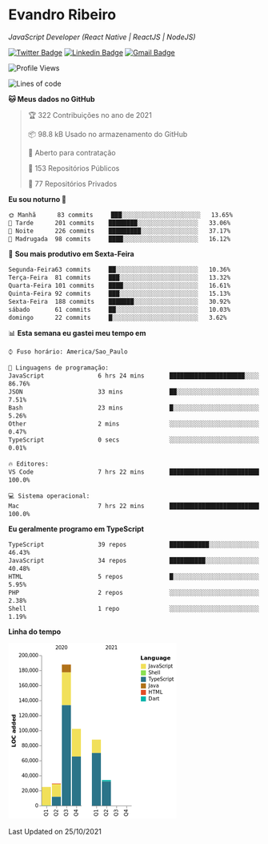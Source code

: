 # Evandro **Ribeiro**

*JavaScript Developer (React Native | ReactJS | NodeJS)*

[![Twitter Badge](https://img.shields.io/badge/-@ribeiroevandro-201B2D?style=flat-square&labelColor=201B2D&logo=twitter&logoColor=white&link=https://twitter.com/ribeiroevandro)](https://twitter.com/ribeiroevandro) 
[![Linkedin Badge](https://img.shields.io/badge/-Evandro%20Ribeiro-201B2D?style=flat-square&logo=Linkedin&logoColor=white&link=https://www.linkedin.com/in/ribeiroevandro)](https://www.linkedin.com/in/ribeiroevandro) 
[![Gmail Badge](https://img.shields.io/badge/-oi@ribeiroevandro.com.br-201B2D?style=flat-square&logo=Gmail&logoColor=white&link=mailto:oi@ribeiroevandro.com.br)](mailto:oi@ribeiroevandro.com.br)


<!--START_SECTION:waka-->
![Profile Views](http://img.shields.io/badge/Visualizac%C3%B5es%20do%20perfil-1-blue)

![Lines of code](https://img.shields.io/badge/Desde%20o%20Hello%20World%20eu%20escrevi-466053%20linhas%20de%20c%C3%B3digo-blue)

**🐱 Meus dados no GitHub** 

> 🏆 322 Contribuições no ano de 2021
 > 
> 📦 98.8 kB Usado no armazenamento do GitHub 
 > 
> 💼 Aberto para contratação
 > 
> 📜 153 Repositórios Públicos 
 > 
> 🔑 77 Repositórios Privados  
 > 
**Eu sou noturno 🦉** 

```text
🌞 Manhã      83 commits     ███░░░░░░░░░░░░░░░░░░░░░░   13.65% 
🌆 Tarde      201 commits    ████████░░░░░░░░░░░░░░░░░   33.06% 
🌃 Noite      226 commits    █████████░░░░░░░░░░░░░░░░   37.17% 
🌙 Madrugada  98 commits     ████░░░░░░░░░░░░░░░░░░░░░   16.12%

```
📅 **Sou mais produtivo em Sexta-Feira** 

```text
Segunda-Feira63 commits     ██░░░░░░░░░░░░░░░░░░░░░░░   10.36% 
Terça-Feira  81 commits     ███░░░░░░░░░░░░░░░░░░░░░░   13.32% 
Quarta-Feira 101 commits    ████░░░░░░░░░░░░░░░░░░░░░   16.61% 
Quinta-Feira 92 commits     ███░░░░░░░░░░░░░░░░░░░░░░   15.13% 
Sexta-Feira  188 commits    ███████░░░░░░░░░░░░░░░░░░   30.92% 
sábado       61 commits     ██░░░░░░░░░░░░░░░░░░░░░░░   10.03% 
domingo      22 commits     █░░░░░░░░░░░░░░░░░░░░░░░░   3.62%

```


📊 **Esta semana eu gastei meu tempo em** 

```text
⌚︎ Fuso horário: America/Sao_Paulo

💬 Linguagens de programação: 
JavaScript               6 hrs 24 mins       █████████████████████░░░░   86.76% 
JSON                     33 mins             ██░░░░░░░░░░░░░░░░░░░░░░░   7.51% 
Bash                     23 mins             █░░░░░░░░░░░░░░░░░░░░░░░░   5.26% 
Other                    2 mins              ░░░░░░░░░░░░░░░░░░░░░░░░░   0.47% 
TypeScript               0 secs              ░░░░░░░░░░░░░░░░░░░░░░░░░   0.01%

🔥 Editores: 
VS Code                  7 hrs 22 mins       █████████████████████████   100.0%

💻 Sistema operacional: 
Mac                      7 hrs 22 mins       █████████████████████████   100.0%

```

**Eu geralmente programo em TypeScript** 

```text
TypeScript               39 repos            ███████████░░░░░░░░░░░░░░   46.43% 
JavaScript               34 repos            ██████████░░░░░░░░░░░░░░░   40.48% 
HTML                     5 repos             █░░░░░░░░░░░░░░░░░░░░░░░░   5.95% 
PHP                      2 repos             ░░░░░░░░░░░░░░░░░░░░░░░░░   2.38% 
Shell                    1 repo              ░░░░░░░░░░░░░░░░░░░░░░░░░   1.19%

```


**Linha do tempo**

![Chart not found](https://raw.githubusercontent.com/ribeiroevandro/ribeiroevandro/master/charts/bar_graph.png) 


 Last Updated on 25/10/2021
<!--END_SECTION:waka-->
